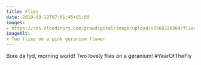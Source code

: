 ```yaml
---
title: Flies
date: 2019-09-12T07:01:45+01:00
images: 
- https://res.cloudinary.com/growdigital/image/upload/v1568226384/flies-EF9FB5F4.jpg
imageAlt: 
- Two flies on a pink geranium flower
---
```


Bore da fyd, morning world! Two lovely flies on a geranium! #YearOfTheFly
